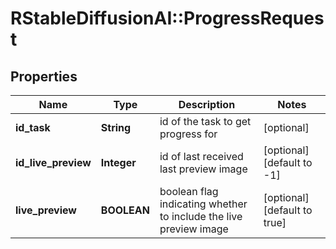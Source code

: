 # RStableDiffusionAI::ProgressRequest

## Properties
Name | Type | Description | Notes
------------ | ------------- | ------------- | -------------
**id_task** | **String** | id of the task to get progress for | [optional] 
**id_live_preview** | **Integer** | id of last received last preview image | [optional] [default to -1]
**live_preview** | **BOOLEAN** | boolean flag indicating whether to include the live preview image | [optional] [default to true]

